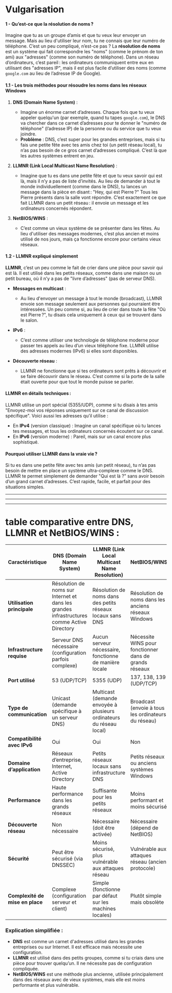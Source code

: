 #  Vulgarisation

#### 1 - Qu’est-ce que la résolution de noms ?

Imagine que tu as un groupe d’amis et que tu veux leur envoyer un message. Mais au lieu d'utiliser leur nom, tu ne connais que leur numéro de téléphone. C’est un peu compliqué, n’est-ce pas ? La **résolution de noms** est un système qui fait correspondre les "noms" (comme le prénom de ton ami) aux "adresses" (comme son numéro de téléphone). Dans un réseau d’ordinateurs, c’est pareil : les ordinateurs communiquent entre eux en utilisant des "adresses IP", mais il est plus facile d’utiliser des noms (comme `google.com` au lieu de l’adresse IP de Google).

#### 1.1 - Les trois méthodes pour résoudre les noms dans les réseaux Windows

1. **DNS (Domain Name System)** : 
   - Imagine un énorme carnet d’adresses. Chaque fois que tu veux appeler quelqu'un (par exemple, quand tu tapes `google.com`), le DNS va chercher dans ce carnet d’adresses pour te donner le "numéro de téléphone" (l’adresse IP) de la personne ou du service que tu veux joindre.
   - **Problème** : DNS, c’est super pour les grandes entreprises, mais si tu fais une petite fête avec tes amis chez toi (un petit réseau local), tu n’as pas besoin de ce gros carnet d’adresses compliqué. C’est là que les autres systèmes entrent en jeu.

2. **LLMNR (Link Local Multicast Name Resolution)** : 
   - Imagine que tu es dans une petite fête et que tu veux savoir qui est là, mais il n’y a pas de liste d’invités. Au lieu de demander à tout le monde individuellement (comme dans le DNS), tu lances un message dans la pièce en disant : "Hey, qui est Pierre ?" Tous les Pierre présents dans la salle vont répondre. C’est exactement ce que fait LLMNR dans un petit réseau : il envoie un message et les ordinateurs concernés répondent.
  
3. **NetBIOS/WINS** :
   - C’est comme un vieux système de se présenter dans les fêtes. Au lieu d'utiliser des messages modernes, c’est plus ancien et moins utilisé de nos jours, mais ça fonctionne encore pour certains vieux réseaux.

#### 1.2 - LLMNR expliqué simplement

**LLMNR**, c’est un peu comme le fait de crier dans une pièce pour savoir qui est là. Il est utilisé dans les petits réseaux, comme dans une maison ou un petit bureau, où il n’y a pas de "livre d’adresses" (pas de serveur DNS). 


- **Messages en multicast** : 
   - Au lieu d'envoyer un message à tout le monde (broadcast), LLMNR envoie son message seulement aux personnes qui pourraient être intéressées. Un peu comme si, au lieu de crier dans toute la fête "Où est Pierre ?", tu disais cela uniquement à ceux qui se trouvent dans le salon.
   
- **IPv6** : 
   - C’est comme utiliser une technologie de téléphone moderne pour passer tes appels au lieu d’un vieux téléphone fixe. LLMNR utilise des adresses modernes (IPv6) si elles sont disponibles.

- **Découverte réseau** : 
   - LLMNR ne fonctionne que si tes ordinateurs sont prêts à découvrir et se faire découvrir dans le réseau. C’est comme si la porte de la salle était ouverte pour que tout le monde puisse se parler.

#### LLMNR en détails techniques :

LLMNR utilise un port spécial (5355/UDP), comme si tu disais à tes amis "Envoyez-moi vos réponses uniquement sur ce canal de discussion spécifique". Voici aussi les adresses qu’il utilise :

- En **IPv4** (version classique) : Imagine un canal spécifique où tu lances tes messages, et tous les ordinateurs concernés écoutent sur ce canal.
- En **IPv6** (version moderne) : Pareil, mais sur un canal encore plus sophistiqué.

#### Pourquoi utiliser LLMNR dans la vraie vie ?

Si tu es dans une petite fête avec tes amis (un petit réseau), tu n’as pas besoin de mettre en place un système ultra-complexe comme le DNS. LLMNR te permet simplement de demander "Qui est là ?" sans avoir besoin d’un grand carnet d’adresses. C’est rapide, facile, et parfait pour des situations simples.

-----------
-----------
-------------

# table comparative entre DNS, LLMNR et NetBIOS/WINS  :

| **Caractéristique**            | **DNS (Domain Name System)**                            | **LLMNR (Link Local Multicast Name Resolution)** | **NetBIOS/WINS**                                 |
|---------------------------------|---------------------------------------------------------|-------------------------------------------------|--------------------------------------------------|
| **Utilisation principale**      | Résolution de noms sur Internet et dans les grandes infrastructures comme Active Directory | Résolution de noms dans des petits réseaux locaux sans DNS | Résolution de noms dans les anciens réseaux Windows |
| **Infrastructure requise**      | Serveur DNS nécessaire (configuration parfois complexe) | Aucun serveur nécessaire, fonctionne de manière locale | Nécessite WINS pour fonctionner dans de grands réseaux |
| **Port utilisé**                | 53 (UDP/TCP)                                            | 5355 (UDP)                                      | 137, 138, 139 (UDP/TCP)                          |
| **Type de communication**       | Unicast (demande spécifique à un serveur DNS)           | Multicast (demande envoyée à plusieurs ordinateurs du réseau local) | Broadcast (envoie à tous les ordinateurs du réseau) |
| **Compatibilité avec IPv6**      | Oui                                                     | Oui                                             | Non                                              |
| **Domaine d’application**       | Réseaux d’entreprise, Internet, Active Directory        | Petits réseaux locaux sans infrastructure DNS   | Petits réseaux ou anciens systèmes Windows       |
| **Performance**                 | Haute performance dans les grands réseaux               | Suffisante pour les petits réseaux              | Moins performant et moins sécurisé               |
| **Découverte réseau**           | Non nécessaire                                          | Nécessaire (doit être activée)                  | Nécessaire (dépend de NetBIOS)                   |
| **Sécurité**                    | Peut être sécurisé (via DNSSEC)                         | Moins sécurisé, plus vulnérable aux attaques réseau | Vulnérable aux attaques réseau (ancien protocole)|
| **Complexité de mise en place** | Complexe (configuration serveur et client)              | Simple (fonctionne par défaut sur les machines locales) | Plutôt simple mais obsolète                      |

### Explication simplifiée :

- **DNS** est comme un carnet d'adresses utilisé dans les grandes entreprises ou sur Internet. Il est efficace mais nécessite une configuration.
- **LLMNR** est utilisé dans des petits groupes, comme si tu criais dans une pièce pour trouver quelqu’un. Il ne nécessite pas de configuration compliquée.
- **NetBIOS/WINS** est une méthode plus ancienne, utilisée principalement dans des réseaux avec de vieux systèmes, mais elle est moins performante et plus vulnérable.


